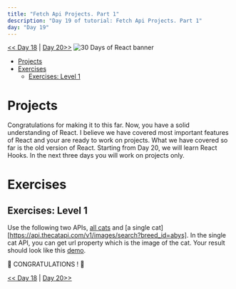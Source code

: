 ```yaml
---
title: "Fetch Api Projects. Part 1"
description: "Day 19 of tutorial: Fetch Api Projects. Part 1"
day: "Day 19"
---
```



[<< Day 18](./18_fetch_axios) | [Day 20>>](./20_projects)
![30 Days of React banner](../images/30_days_of_react_banner_day_19.jpg)

- [Projects](#projects)
- [Exercises](#exercises)
  - [Exercises: Level 1](#exercises-level-1)

# Projects

Congratulations for making it to this far. Now, you have a solid understanding of React. I believe we have covered most important features of React and your are ready to work on projects. What we have covered so far is the old version of React. Starting from Day 20, we will learn React Hooks. In the next three days you will work on projects only.

# Exercises

## Exercises: Level 1

Use the following two APIs, [all cats](https://api.thecatapi.com/v1/breeds) and [a single cat][https://api.thecatapi.com/v1/images/search?breed_id=abys]. In the single cat API, you can get url property which is the image of the cat.
Your result should look like this [demo](https://www.30daysofreact.com/day-19/cats).

🎉 CONGRATULATIONS ! 🎉

[<< Day 18](./18_fetch_axios) | [Day 20>>](./20_projects)
